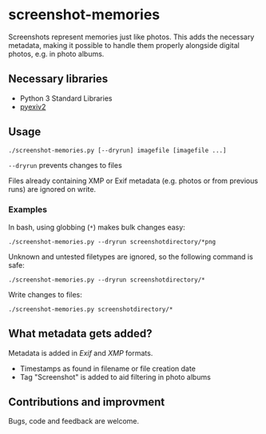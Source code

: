 # screenshot-memories
Screenshots represent memories just like photos. This adds the necessary metadata, making it possible to handle them properly alongside digital photos, e.g. in photo albums.

## Necessary libraries
* Python 3 Standard Libraries
* [pyexiv2](https://launchpad.net/pyexiv2)

## Usage
    ./screenshot-memories.py [--dryrun] imagefile [imagefile ...]

`--dryrun` prevents changes to files

Files already containing XMP or Exif metadata (e.g. photos or from previous runs) are ignored on write.

### Examples
In bash, using globbing (`*`) makes bulk changes easy:

    ./screenshot-memories.py --dryrun screenshotdirectory/*png

Unknown and untested filetypes are ignored, so the following command is safe:

    ./screenshot-memories.py --dryrun screenshotdirectory/*

Write changes to files:

    ./screenshot-memories.py screenshotdirectory/*

## What metadata gets added?
Metadata is added in *Exif* and *XMP* formats.

* Timestamps as found in filename or file creation date
* Tag "Screenshot" is added to aid filtering in photo albums

## Contributions and improvment
Bugs, code and feedback are welcome.
